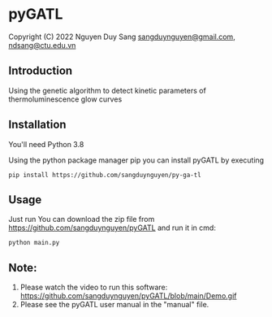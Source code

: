 # pyGATL
Copyright (C) 2022 Nguyen Duy Sang <sangduynguyen@gmail.com>, <ndsang@ctu.edu.vn>

## Introduction

Using the genetic algorithm to detect kinetic parameters of thermoluminescence glow curves

## Installation

You'll need Python 3.8

Using the python package manager pip you can install pyGATL by executing
```
pip install https://github.com/sangduynguyen/py-ga-tl
```
## Usage
Just run
You can download the zip file from https://github.com/sangduynguyen/pyGATL and run it in cmd:

```
python main.py
```
## Note:
1. Please watch the video to run this software: https://github.com/sangduynguyen/pyGATL/blob/main/Demo.gif
2. Please see the pyGATL user manual in the "manual" file.
